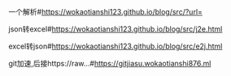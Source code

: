 一个解析#https://wokaotianshi123.github.io/blog/src/?url=

json转excel#https://wokaotianshi123.github.io/blog/src/j2e.html

excel转json#https://wokaotianshi123.github.io/blog/src/e2j.html

git加速,后接https://raw...#https://gitjiasu.wokaotianshi876.ml
